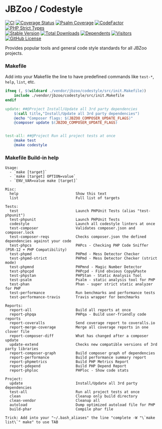 # JBZoo / Codestyle

[![CI](https://github.com/JBZoo/Codestyle/actions/workflows/main.yml/badge.svg?branch=master)](https://github.com/JBZoo/Codestyle/actions/workflows/main.yml?query=branch%3Amaster)    [![Coverage Status](https://coveralls.io/repos/JBZoo/Codestyle/badge.svg?branch=master)](https://coveralls.io/github/JBZoo/Codestyle?branch=master)    [![Psalm Coverage](https://shepherd.dev/github/JBZoo/Codestyle/coverage.svg)](https://shepherd.dev/github/JBZoo/Codestyle)    [![CodeFactor](https://www.codefactor.io/repository/github/jbzoo/codestyle/badge)](https://www.codefactor.io/repository/github/jbzoo/codestyle/issues)    [![PHP Strict Types](https://img.shields.io/badge/strict__types-%3D1-brightgreen)](https://www.php.net/manual/en/language.types.declarations.php#language.types.declarations.strict)    
[![Stable Version](https://poser.pugx.org/jbzoo/codestyle/version)](https://packagist.org/packages/jbzoo/codestyle)    [![Total Downloads](https://poser.pugx.org/jbzoo/codestyle/downloads)](https://packagist.org/packages/jbzoo/codestyle/stats)    [![Dependents](https://poser.pugx.org/jbzoo/codestyle/dependents)](https://packagist.org/packages/jbzoo/codestyle/dependents?order_by=downloads)    [![Visitors](https://visitor-badge.glitch.me/badge?page_id=jbzoo.codestyle)]()    [![GitHub License](https://img.shields.io/github/license/jbzoo/codestyle)](https://github.com/JBZoo/Codestyle/blob/master/LICENSE)


Provides popular tools and general code style standards for all JBZoo projects.

### Makefile

Add into your Makefile the line to have predefined commands like `test-*`, `help`, `list`, etc.

```makefile
ifneq (, $(wildcard ./vendor/jbzoo/codestyle/src/init.Makefile))
    include ./vendor/jbzoo/codestyle/src/init.Makefile
endif

update: ##@Project Install/Update all 3rd party dependencies
    $(call title,"Install/Update all 3rd party dependencies")
    @echo "Composer flags: $(JBZOO_COMPOSER_UPDATE_FLAGS)"
    @composer update $(JBZOO_COMPOSER_UPDATE_FLAGS)


test-all: ##@Project Run all project tests at once
    @make test
    @make codestyle

```

### Makefile Build-in help

```
Usage:
  - `make [target]`
  - `make [target] OPTION=value`
  - `ENV_VAR=value make [target]`

Misc:
  help                          Show this text
  list                          Full list of targets
                                
Tests:
  test                          Launch PHPUnit Tests (alias "test-phpunit")
  test-phpunit                  Launch PHPUnit Tests
  codestyle                     Launch all codestyle linters at once
  test-composer                 Validates composer.json and composer.lock
  test-composer-reqs            Checks composer.json the defined dependencies against your code
  test-phpcs                    PHPcs - Checking PHP Code Sniffer (PSR-12 + PHP Compatibility)
  test-phpmd                    PHPmd - Mess Detector Checker
  test-phpmd-strict             PHPmd - Mess Detector Checker (strict mode)
  test-phpmnd                   PHPmnd - Magic Number Detector
  test-phpcpd                   PHPcpd - Find obvious Copy&Paste
  test-phpstan                  PHPStan - Static Analysis Tool
  test-psalm                    Psalm - static analysis tool for PHP
  test-phan                     Phan - super strict static analyzer for PHP
  test-performance              Run benchmarks and performance tests
  test-performance-travis       Travis wrapper for benchmarks
                                
Reports:
  report-all                    Build all reports at once
  report-phpqa                  PHPqa - Build user-friendly code reports
  report-coveralls              Send coverage report to coveralls.io
  report-merge-coverage         Merge all coverage reports in one clover file
  report-composer-diff          What has changed after a composer update
  update-extend                 Checks new compatible versions of 3rd party libraries
  report-composer-graph         Build composer graph of dependencies
  report-performance            Build performance summary report
  report-phpmetrics             Build PHP Metrics Report
  report-pdepend                Build PHP Depend Report
  report-phploc                 PHPloc - Show code stats
                                
Project:
  update                        Install/Update all 3rd party dependencies
  test-all                      Run all project tests at once
  clean                         Cleanup only build directory
  clean-vendor                  Cleanup all
  autoload                      Dump optimized autoload file for PHP
  build-phar                    Compile phar file
                                
Trick: Add into your "~/.bash_aliases" the line "complete -W "\`make list\`" make" to use TAB
```
